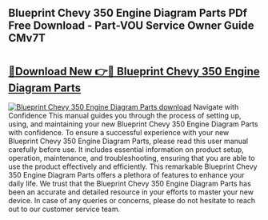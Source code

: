 ## Blueprint Chevy 350 Engine Diagram Parts PDf Free Download - Part-VOU Service Owner Guide CMv7T

# <h2><a href="http://dfqmpag.blite.top/?on=Blueprint+Chevy+350+Engine+Diagram+Parts">🔗Download New 👉🔴 Blueprint Chevy 350 Engine Diagram Parts</a></h2>

[![Blueprint Chevy 350 Engine Diagram Parts download](https://i.imgur.com/lujVjoI.png)](http://dfqmpag.blite.top/?on=Blueprint+Chevy+350+Engine+Diagram+Parts)
Navigate with Confidence This manual guides you through the process of setting up, using, and maintaining your new Blueprint Chevy 350 Engine Diagram Parts with confidence. To ensure a successful experience with your new Blueprint Chevy 350 Engine Diagram Parts, please read this user manual carefully before use. It includes essential information on product setup, operation, maintenance, and troubleshooting, ensuring that you are able to use the product effectively and efficiently. This remarkable Blueprint Chevy 350 Engine Diagram Parts offers a plethora of features to enhance your daily life. We trust that the Blueprint Chevy 350 Engine Diagram Parts has been an accurate and detailed resource in your efforts to master your new device. In case of any queries or concerns, please do not hesitate to reach out to our customer service team.
